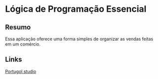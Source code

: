 # Lógica de Programação Essencial


## Resumo
Essa aplicação oferece uma forma simples de organizar as vendas feitas em um comércio.

## Links
[Portugol studio](http://portugolstudio.com.br/)